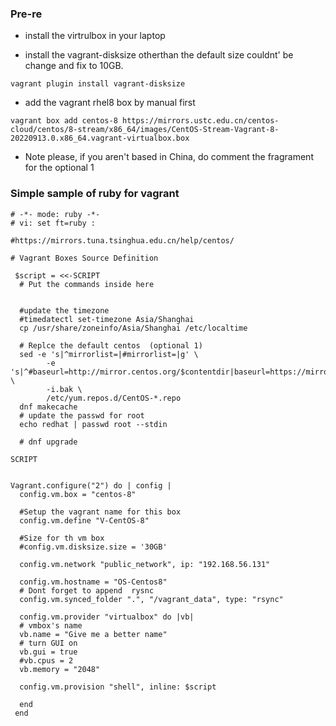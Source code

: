 
### Pre-re

- install the virtrulbox in your laptop

- install the vagrant-disksize otherthan the default size couldnt' be change and fix to 10GB.
```
vagrant plugin install vagrant-disksize
```
- add the vagrant rhel8 box by manual first
```
vagrant box add centos-8 https://mirrors.ustc.edu.cn/centos-cloud/centos/8-stream/x86_64/images/CentOS-Stream-Vagrant-8-20220913.0.x86_64.vagrant-virtualbox.box
```

- Note please, if you aren't based in China, do comment the fragrament for the optional 1


### Simple sample of ruby for vagrant

```
# -*- mode: ruby -*-
# vi: set ft=ruby :

#https://mirrors.tuna.tsinghua.edu.cn/help/centos/ 

# Vagrant Boxes Source Definition

 $script = <<-SCRIPT
  # Put the commands inside here
  
  
  #update the timezone 
  #timedatectl set-timezone Asia/Shanghai	
  cp /usr/share/zoneinfo/Asia/Shanghai /etc/localtime
 
  # Replce the default centos  (optional 1)
  sed -e 's|^mirrorlist=|#mirrorlist=|g' \
        -e 's|^#baseurl=http://mirror.centos.org/$contentdir|baseurl=https://mirrors.tuna.tsinghua.edu.cn/centos|g' \
        -i.bak \
        /etc/yum.repos.d/CentOS-*.repo
  dnf makecache
  # update the passwd for root
  echo redhat | passwd root --stdin
  
  # dnf upgrade
  
SCRIPT


Vagrant.configure("2") do | config |
  config.vm.box = "centos-8"

  #Setup the vagrant name for this box
  config.vm.define "V-CentOS-8"
  
  #Size for th vm box
  #config.vm.disksize.size = '30GB' 

  config.vm.network "public_network", ip: "192.168.56.131"
  
  config.vm.hostname = "OS-Centos8"
  # Dont forget to append  rysnc
  config.vm.synced_folder ".", "/vagrant_data", type: "rsync"
  
  config.vm.provider "virtualbox" do |vb|
  # vmbox's name
  vb.name = "Give me a better name"  
  # turn GUI on
  vb.gui = true
  #vb.cpus = 2
  vb.memory = "2048"
  
  config.vm.provision "shell", inline: $script
  
  end 
 end 
 

```
